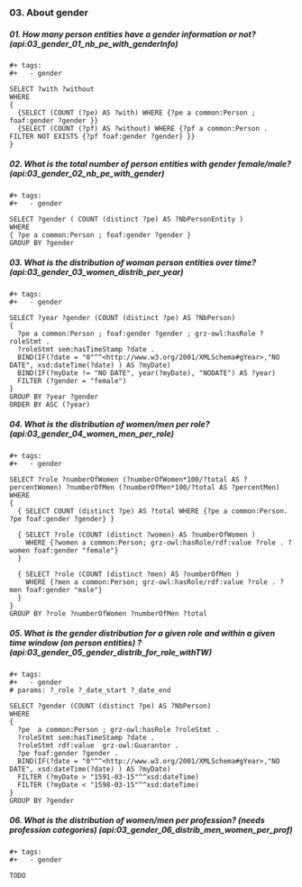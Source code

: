 ### 03. About gender

##### 01. How many person entities have a gender information or not? (api:03_gender_01_nb_pe_with_genderInfo)
```sparql
#+ tags:
#+   - gender

SELECT ?with ?without
WHERE
{
  {SELECT (COUNT (?pe) AS ?with) WHERE {?pe a common:Person ; foaf:gender ?gender }}
  {SELECT (COUNT (?pf) AS ?without) WHERE {?pf a common:Person . FILTER NOT EXISTS {?pf foaf:gender ?gender} }}
}
```

##### 02. What is the total number of person entities with gender female/male? (api:03_gender_02_nb_pe_with_gender)
```sparql
#+ tags:
#+   - gender

SELECT ?gender ( COUNT (distinct ?pe) AS ?NbPersonEntity )
WHERE
{ ?pe a common:Person ; foaf:gender ?gender }
GROUP BY ?gender
```

##### 03. What is the distribution of woman person entities over time? (api:03_gender_03_women_distrib_per_year)
```sparql
#+ tags:
#+   - gender

SELECT ?year ?gender (COUNT (distinct ?pe) AS ?NbPerson)
{
  ?pe a common:Person ; foaf:gender ?gender ; grz-owl:hasRole ?roleStmt .
  ?roleStmt sem:hasTimeStamp ?date .
  BIND(IF(?date = "0"^^<http://www.w3.org/2001/XMLSchema#gYear>,"NO DATE", xsd:dateTime(?date) ) AS ?myDate)
  BIND(IF(?myDate != "NO DATE", year(?myDate), "NODATE") AS ?year)
  FILTER (?gender = "female")
}
GROUP BY ?year ?gender
ORDER BY ASC (?year)
```

##### 04. What is the distribution of women/men per role? (api:03_gender_04_women_men_per_role)
```sparql
#+ tags:
#+   - gender

SELECT ?role ?numberOfWomen (?numberOfWomen*100/?total AS ?percentWomen) ?numberOfMen (?numberOfMen*100/?total AS ?percentMen)
WHERE
{
  { SELECT COUNT (distinct ?pe) AS ?total WHERE {?pe a common:Person. ?pe foaf:gender ?gender} }

  { SELECT ?role (COUNT (distinct ?women) AS ?numberOfWomen )
    WHERE {?women a common:Person; grz-owl:hasRole/rdf:value ?role . ?women foaf:gender "female"}
  }

  { SELECT ?role (COUNT (distinct ?men) AS ?numberOfMen )
    WHERE {?men a common:Person; grz-owl:hasRole/rdf:value ?role . ?men foaf:gender "male"}
  }
}
GROUP BY ?role ?numberOfWomen ?numberOfMen ?total
```

##### 05. What is the gender distribution for a given role and within a given time window (on person entities) ? (api:03_gender_05_gender_distrib_for_role_withTW)
```sparql
#+ tags:
#+   - gender
# params: ?_role ?_date_start ?_date_end

SELECT ?gender (COUNT (distinct ?pe) AS ?NbPerson)
WHERE
{
  ?pe  a common:Person ; grz-owl:hasRole ?roleStmt .
  ?roleStmt sem:hasTimeStamp ?date .
  ?roleStmt rdf:value  grz-owl:Guarantor .
  ?pe foaf:gender ?gender .
  BIND(IF(?date = "0"^^<http://www.w3.org/2001/XMLSchema#gYear>,"NO DATE", xsd:dateTime(?date) ) AS ?myDate)
  FILTER (?myDate > "1591-03-15"^^xsd:dateTime)
  FILTER (?myDate < "1598-03-15"^^xsd:dateTime)
}
GROUP BY ?gender
```

##### 06. What is the distribution of women/men per profession? (needs profession categories) (api:03_gender_06_distrib_men_women_per_prof)
```sparql
#+ tags:
#+   - gender

TODO
```
